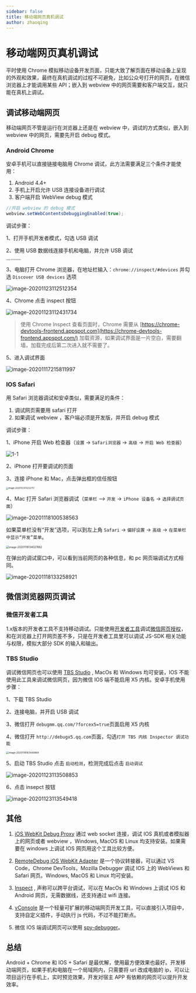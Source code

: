 ```yaml
---
sidebar: false
title: 移动端网页真机调试
author: zhaoqing
---
```


# 移动端网页真机调试

平时使用 Chrome 模拟移动设备开发页面，只能大致了解页面在移动设备上呈现的外观和效果，最终在真机调试的过程不可避免，比如公众号打开的网页，在微信浏览器上才能调用某些 API；嵌入到 webview 中的网页需要和客户端交互，就只能在真机上调试。

## 调试移动端网页

移动端网页不管是运行在浏览器上还是在 webview 中，调试的方式类似，嵌入到 webview 中的网页，需要先开启 debug 模式。

### Android Chrome

安卓手机可以直接链接电脑用 Chrome 调试，此方法需要满足三个条件才能使用：

1. Android 4.4+
2. 手机上开启允许 USB 连接设备进行调试
3. 客户端开启 WebView debug 模式

```java
//开启 webview 的 debug 模式
webview.setWebContentsDebuggingEnabled(true);
```

调试步骤：

1、打开手机开发者模式，勾选 USB 调试

2、使用 USB 数据线连接手机和电脑，并允许 USB 调试

<img src="https://tva1.sinaimg.cn/large/0081Kckwgy1gksjcc49xsj318c0s4gym.jpg" alt="image-20201117222403333" style="zoom:20%;" />

3、电脑打开 Chrome 浏览器，在地址栏输入：`chrome://inspect/#devices` 并勾选 `Discover USB devices` 选项

![image-20201123112512354](https://tva1.sinaimg.cn/large/0081Kckwgy1gkyy1rqnykj32a60i67eb.jpg)

4、Chrome 点击 inspect 按钮

![image-20201123112431734](https://tva1.sinaimg.cn/large/0081Kckwgy1gkyy12lwjqj32a00m0all.jpg)

> 使用 Chrome Inspect 查看页面时，Chrome 需要从 [https://chrome-devtools-frontend.appspot.com](https://chrome-devtools-frontend.appspot.com/) 加载资源，如果调试界面是一片空白，需要翻墙，加载完成后第二次进入就不需要了。

5、进入调试界面

![image-20201117215811997](https://tva1.sinaimg.cn/large/0081Kckwgy1gksilfiiomj31if0u0x0a.jpg)

### IOS Safari

用 Safari 浏览器调试和安卓类似，需要满足的条件：

1.  调试网页需要用 safari 打开
2. 如果调试 webview ，客户端必须是开发版，并开启 debug 模式

调试步骤：

1、iPhone 开启 Web 检查器（`设置` -> `Safari浏览器` -> `高级` -> `开启 Web 检查器`）

![1-1](https://tva1.sinaimg.cn/large/0081Kckwgy1gkyy7nnsicj30yk0p3gv2.jpg)

2、iPhone 打开要调试的页面

3、连接 iPhone 和 Mac，点击弹出框的信任按钮

<img src="https://tva1.sinaimg.cn/large/0081Kckwgy1gkyy9ghckfj30n81bsdqw.jpg" alt="image-20201123113232751" style="zoom:40%;" />

4、Mac 打开 Safari 浏览器调试（`菜单栏` —> `开发` -> `iPhone 设备名` -> `选择调试页面`）

![image-20201118100538563](https://tva1.sinaimg.cn/large/0081Kckwgy1gkt3mfbzbxj31l40cs43l.jpg)

如果菜单栏没有“开发”选项，可以到左上角 `Safari` -> `偏好设置` -> `高级` -> `在菜单栏中显示“开发”菜单`。

<img src="https://tva1.sinaimg.cn/large/0081Kckwgy1gkt9ty79gnj316o0my0wu.jpg" alt="image-20201118134027662" style="zoom:50%;" />

在弹出的调试窗口中，可以看到当前网页的各种信息，和 pc 网页端调试方式相同。

![image-20201118133258921](https://tva1.sinaimg.cn/large/0081Kckwgy1gkt9m5fl3ej327w0h6n31.jpg)

## 微信浏览器网页调试

### 微信开发者工具

1.x版本的开发者工具不支持移动调试。只能使用[开发者工具](https://developers.weixin.qq.com/doc/offiaccount/OA_Web_Apps/Web_Developer_Tools.html)调试[微信网页授权](https://developers.weixin.qq.com/doc/offiaccount/OA_Web_Apps/Wechat_webpage_authorization.html)，和在浏览器上打开网页差不多，只是在开发者工具里可以调试 JS-SDK 相关功能与权限，模拟大部分 SDK 的输入和输出。

### TBS Studio

调试微信网页也可以使用 [TBS Studio](https://x5.tencent.com/tbs/guide/debug/season1.html) , MacOs 和 Windows 均可安装，IOS 不能使用此工具来调试微信网页，因为微信 IOS 端不能启用 X5 内核。安卓手机使用步骤：

1、下载 TBS Studio

2、连接电脑，并开启 USB 调试

3、微信打开 `debugmm.qq.com/?forcex5=true`页面启用 X5 内核

4、微信打开 `http://debugx5.qq.com`页面，勾选`打开 TBS 内核 Inspector 调试功能`

<img src="https://tva1.sinaimg.cn/large/0081Kckwgy1gkyyb0ba7zj30sm1bm14o.jpg" alt="image-20201118163440869" style="zoom:45%;" />

5、启动 TBS Studio 点击 `启动检测`，检测完成后点击 `启动调试`

![image-20201123113508853](https://tva1.sinaimg.cn/large/0081Kckwgy1gkyyc4wvhgj31hm0u0wu4.jpg)

6、点击 insepct 按钮

![image-20201123113549418](https://tva1.sinaimg.cn/large/0081Kckwgy1gkyycu3lbdj32a40o84dr.jpg)

## 其他

1. [iOS WebKit Debug Proxy](https://github.com/google/ios-webkit-debug-proxy) 通过 web socket 连接，调试 IOS 真机或者模拟器上的网页或者 webview ，Windows, MacOS 和 Linux 均支持安装。如果需要在 windows 上调试 IOS 网页用这个工具比较方便。

2. [RemoteDebug iOS WebKit Adapter](https://github.com/RemoteDebug/remotedebug-ios-webkit-adapter) 是一个协议转接器，可以通过 VS Code，Chrome DevTools，Mozilla Debugger 调试 IOS 上的 WebViews 和 Safari 网页。Windows, MacOS 和 Linux 均可安装。

3. [Inspect](https://inspect.dev/) , 声称可以跨平台调试，可以在 MacOs 和 Windows 上调试 IOS 和 Android 网页，无需数据线，还支持通过 wifi 连接。

3. [vConsole](https://github.com/Tencent/vConsole) 是一个轻量可扩展的移动端网页开发工具，可以直接引入项目中，支持自定义插件，手动执行 js 代码，不过不能打断点。

3. 微信 IOS 端调试网页可以使用 [spy-debugger](https://github.com/wuchangming/spy-debugger)。

## 总结

Android + Chrome 和 IOS + Safari 是最优解，使用最方便效果也最好。开发移动端网页，如果手机和电脑在一个局域网内，只需要将 url 改成电脑的 ip，可以让项目运行在手机上，实时预览效果，开发对宿主 APP 有依赖的网页可以提升开发效率。


